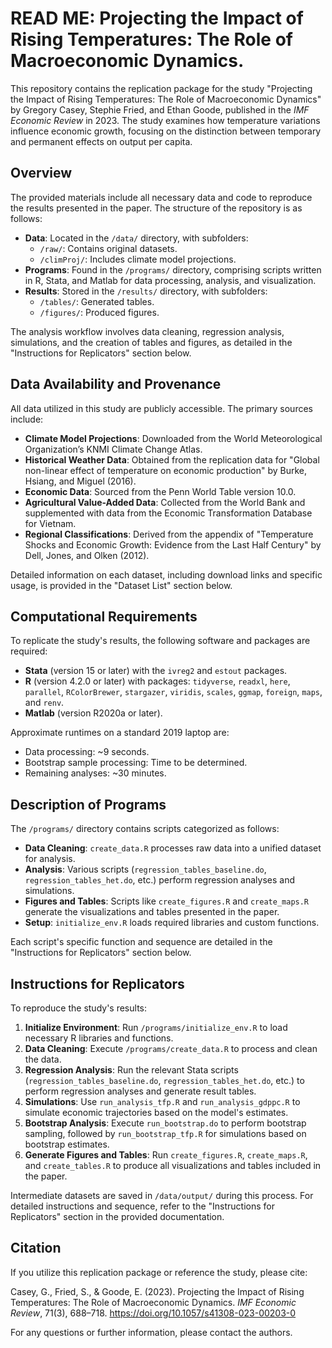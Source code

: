 # READ ME: Projecting the Impact of Rising Temperatures: The Role of Macroeconomic Dynamics.

This repository contains the replication package for the study "Projecting the Impact of Rising Temperatures: The Role of Macroeconomic Dynamics" by Gregory Casey, Stephie Fried, and Ethan Goode, published in the *IMF Economic Review* in 2023. The study examines how temperature variations influence economic growth, focusing on the distinction between temporary and permanent effects on output per capita.

## Overview

The provided materials include all necessary data and code to reproduce the results presented in the paper. The structure of the repository is as follows:

- **Data**: Located in the `/data/` directory, with subfolders:
  - `/raw/`: Contains original datasets.
  - `/climProj/`: Includes climate model projections.
- **Programs**: Found in the `/programs/` directory, comprising scripts written in R, Stata, and Matlab for data processing, analysis, and visualization.
- **Results**: Stored in the `/results/` directory, with subfolders:
  - `/tables/`: Generated tables.
  - `/figures/`: Produced figures.

The analysis workflow involves data cleaning, regression analysis, simulations, and the creation of tables and figures, as detailed in the "Instructions for Replicators" section below.

## Data Availability and Provenance

All data utilized in this study are publicly accessible. The primary sources include:

- **Climate Model Projections**: Downloaded from the World Meteorological Organization’s KNMI Climate Change Atlas.
- **Historical Weather Data**: Obtained from the replication data for "Global non-linear effect of temperature on economic production" by Burke, Hsiang, and Miguel (2016).
- **Economic Data**: Sourced from the Penn World Table version 10.0.
- **Agricultural Value-Added Data**: Collected from the World Bank and supplemented with data from the Economic Transformation Database for Vietnam.
- **Regional Classifications**: Derived from the appendix of "Temperature Shocks and Economic Growth: Evidence from the Last Half Century" by Dell, Jones, and Olken (2012).

Detailed information on each dataset, including download links and specific usage, is provided in the "Dataset List" section below.

## Computational Requirements

To replicate the study's results, the following software and packages are required:

- **Stata** (version 15 or later) with the `ivreg2` and `estout` packages.
- **R** (version 4.2.0 or later) with packages: `tidyverse`, `readxl`, `here`, `parallel`, `RColorBrewer`, `stargazer`, `viridis`, `scales`, `ggmap`, `foreign`, `maps`, and `renv`.
- **Matlab** (version R2020a or later).

Approximate runtimes on a standard 2019 laptop are:

- Data processing: ~9 seconds.
- Bootstrap sample processing: Time to be determined.
- Remaining analyses: ~30 minutes.

## Description of Programs

The `/programs/` directory contains scripts categorized as follows:

- **Data Cleaning**: `create_data.R` processes raw data into a unified dataset for analysis.
- **Analysis**: Various scripts (`regression_tables_baseline.do`, `regression_tables_het.do`, etc.) perform regression analyses and simulations.
- **Figures and Tables**: Scripts like `create_figures.R` and `create_maps.R` generate the visualizations and tables presented in the paper.
- **Setup**: `initialize_env.R` loads required libraries and custom functions.

Each script's specific function and sequence are detailed in the "Instructions for Replicators" section below.

## Instructions for Replicators

To reproduce the study's results:

1. **Initialize Environment**: Run `/programs/initialize_env.R` to load necessary R libraries and functions.
2. **Data Cleaning**: Execute `/programs/create_data.R` to process and clean the data.
3. **Regression Analysis**: Run the relevant Stata scripts (`regression_tables_baseline.do`, `regression_tables_het.do`, etc.) to perform regression analyses and generate result tables.
4. **Simulations**: Use `run_analysis_tfp.R` and `run_analysis_gdppc.R` to simulate economic trajectories based on the model's estimates.
5. **Bootstrap Analysis**: Execute `run_bootstrap.do` to perform bootstrap sampling, followed by `run_bootstrap_tfp.R` for simulations based on bootstrap estimates.
6. **Generate Figures and Tables**: Run `create_figures.R`, `create_maps.R`, and `create_tables.R` to produce all visualizations and tables included in the paper.

Intermediate datasets are saved in `/data/output/` during this process. For detailed instructions and sequence, refer to the "Instructions for Replicators" section in the provided documentation.

## Citation

If you utilize this replication package or reference the study, please cite:

Casey, G., Fried, S., & Goode, E. (2023). Projecting the Impact of Rising Temperatures: The Role of Macroeconomic Dynamics. *IMF Economic Review*, 71(3), 688–718. https://doi.org/10.1057/s41308-023-00203-0

For any questions or further information, please contact the authors. 

